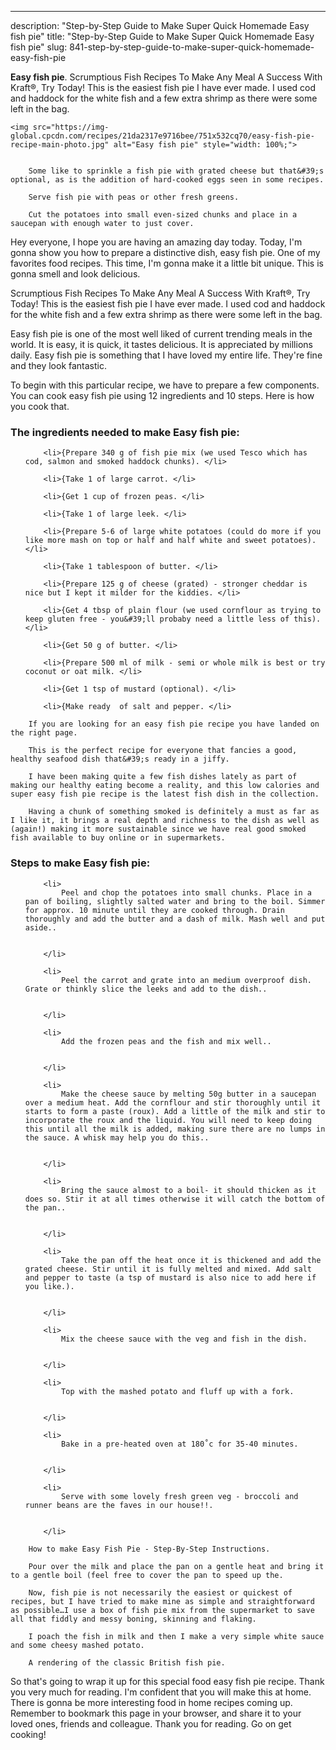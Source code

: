 ---
description: "Step-by-Step Guide to Make Super Quick Homemade Easy fish pie"
title: "Step-by-Step Guide to Make Super Quick Homemade Easy fish pie"
slug: 841-step-by-step-guide-to-make-super-quick-homemade-easy-fish-pie

<p>
	<strong>Easy fish pie</strong>. 
	Scrumptious Fish Recipes To Make Any Meal A Success With Kraft®, Try Today! This is the easiest fish pie I have ever made. I used cod and haddock for the white fish and a few extra shrimp as there were some left in the bag.
</p>
<p>
	
	<img src="https://img-global.cpcdn.com/recipes/21da2317e9716bee/751x532cq70/easy-fish-pie-recipe-main-photo.jpg" alt="Easy fish pie" style="width: 100%;">
	
	
		Some like to sprinkle a fish pie with grated cheese but that&#39;s optional, as is the addition of hard-cooked eggs seen in some recipes.
	
		Serve fish pie with peas or other fresh greens.
	
		Cut the potatoes into small even-sized chunks and place in a saucepan with enough water to just cover.
	
</p>
<p>
	Hey everyone, I hope you are having an amazing day today. Today, I'm gonna show you how to prepare a distinctive dish, easy fish pie. One of my favorites food recipes. This time, I'm gonna make it a little bit unique. This is gonna smell and look delicious.
</p>
	
<p>
	Scrumptious Fish Recipes To Make Any Meal A Success With Kraft®, Try Today! This is the easiest fish pie I have ever made. I used cod and haddock for the white fish and a few extra shrimp as there were some left in the bag.
</p>
<p>
	Easy fish pie is one of the most well liked of current trending meals in the world. It is easy, it is quick, it tastes delicious. It is appreciated by millions daily. Easy fish pie is something that I have loved my entire life. They're fine and they look fantastic.
</p>

<p>
To begin with this particular recipe, we have to prepare a few components. You can cook easy fish pie using 12 ingredients and 10 steps. Here is how you cook that.
</p>

<h3>The ingredients needed to make Easy fish pie:</h3>

<ol>
	
		<li>{Prepare 340 g of fish pie mix (we used Tesco which has cod, salmon and smoked haddock chunks). </li>
	
		<li>{Take 1 of large carrot. </li>
	
		<li>{Get 1 cup of frozen peas. </li>
	
		<li>{Take 1 of large leek. </li>
	
		<li>{Prepare 5-6 of large white potatoes (could do more if you like more mash on top or half and half white and sweet potatoes). </li>
	
		<li>{Take 1 tablespoon of butter. </li>
	
		<li>{Prepare 125 g of cheese (grated) - stronger cheddar is nice but I kept it milder for the kiddies. </li>
	
		<li>{Get 4 tbsp of plain flour (we used cornflour as trying to keep gluten free - you&#39;ll probaby need a little less of this). </li>
	
		<li>{Get 50 g of butter. </li>
	
		<li>{Prepare 500 ml of milk - semi or whole milk is best or try coconut or oat milk. </li>
	
		<li>{Get 1 tsp of mustard (optional). </li>
	
		<li>{Make ready  of salt and pepper. </li>
	
</ol>
<p>
	
		If you are looking for an easy fish pie recipe you have landed on the right page.
	
		This is the perfect recipe for everyone that fancies a good, healthy seafood dish that&#39;s ready in a jiffy.
	
		I have been making quite a few fish dishes lately as part of making our healthy eating become a reality, and this low calories and super easy fish pie recipe is the latest fish dish in the collection.
	
		Having a chunk of something smoked is definitely a must as far as I like it, it brings a real depth and richness to the dish as well as (again!) making it more sustainable since we have real good smoked fish available to buy online or in supermarkets.
	
</p>

<h3>Steps to make Easy fish pie:</h3>

<ol>
	
		<li>
			Peel and chop the potatoes into small chunks. Place in a pan of boiling, slightly salted water and bring to the boil. Simmer for approx. 10 minute until they are cooked through. Drain thoroughly and add the butter and a dash of milk. Mash well and put aside..
			
			
		</li>
	
		<li>
			Peel the carrot and grate into an medium overproof dish. Grate or thinkly slice the leeks and add to the dish..
			
			
		</li>
	
		<li>
			Add the frozen peas and the fish and mix well..
			
			
		</li>
	
		<li>
			Make the cheese sauce by melting 50g butter in a saucepan over a medium heat. Add the cornflour and stir thoroughly until it starts to form a paste (roux). Add a little of the milk and stir to incorporate the roux and the liquid. You will need to keep doing this until all the milk is added, making sure there are no lumps in the sauce. A whisk may help you do this..
			
			
		</li>
	
		<li>
			Bring the sauce almost to a boil- it should thicken as it does so. Stir it at all times otherwise it will catch the bottom of the pan..
			
			
		</li>
	
		<li>
			Take the pan off the heat once it is thickened and add the grated cheese. Stir until it is fully melted and mixed. Add salt and pepper to taste (a tsp of mustard is also nice to add here if you like.).
			
			
		</li>
	
		<li>
			Mix the cheese sauce with the veg and fish in the dish.
			
			
		</li>
	
		<li>
			Top with the mashed potato and fluff up with a fork.
			
			
		</li>
	
		<li>
			Bake in a pre-heated oven at 180˚c for 35-40 minutes.
			
			
		</li>
	
		<li>
			Serve with some lovely fresh green veg - broccoli and runner beans are the faves in our house!!.
			
			
		</li>
	
</ol>

<p>
	
		How to make Easy Fish Pie - Step-By-Step Instructions.
	
		Pour over the milk and place the pan on a gentle heat and bring it to a gentle boil (feel free to cover the pan to speed up the.
	
		Now, fish pie is not necessarily the easiest or quickest of recipes, but I have tried to make mine as simple and straightforward as possible…I use a box of fish pie mix from the supermarket to save all that fiddly and messy boning, skinning and flaking.
	
		I poach the fish in milk and then I make a very simple white sauce and some cheesy mashed potato.
	
		A rendering of the classic British fish pie.
	
</p>

<p>
	So that's going to wrap it up for this special food easy fish pie recipe. Thank you very much for reading. I'm confident that you will make this at home. There is gonna be more interesting food in home recipes coming up. Remember to bookmark this page in your browser, and share it to your loved ones, friends and colleague. Thank you for reading. Go on get cooking!
</p>
